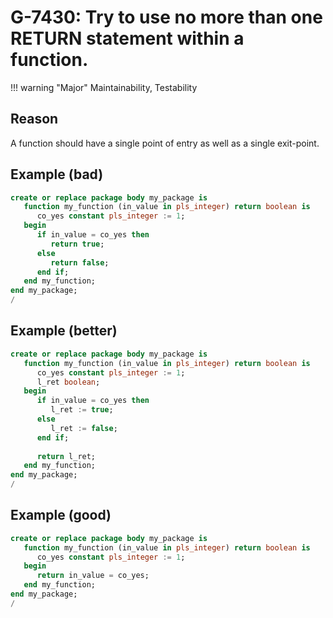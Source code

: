 # G-7430: Try to use no more than one RETURN statement within a function.

!!! warning "Major"
    Maintainability, Testability

## Reason

A function should have a single point of entry as well as a single exit-point.

## Example (bad)

``` sql
create or replace package body my_package is
   function my_function (in_value in pls_integer) return boolean is
      co_yes constant pls_integer := 1;
   begin
      if in_value = co_yes then
         return true;
      else
         return false;
      end if;
   end my_function;
end my_package;
/
```

## Example (better)

``` sql
create or replace package body my_package is
   function my_function (in_value in pls_integer) return boolean is
      co_yes constant pls_integer := 1;
      l_ret boolean;
   begin
      if in_value = co_yes then
         l_ret := true;
      else
         l_ret := false;
      end if;
      
      return l_ret;
   end my_function;
end my_package;
/
```

## Example (good)

``` sql
create or replace package body my_package is
   function my_function (in_value in pls_integer) return boolean is
      co_yes constant pls_integer := 1;
   begin
      return in_value = co_yes;
   end my_function;
end my_package;
/
```